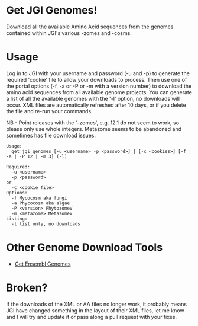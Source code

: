 # Get JGI Genomes!
Download all the available Amino Acid sequences from the genomes contained within JGI's various -zomes and -cosms.

# Usage
Log in to JGI with your username and password (-u and -p) to generate the required 'cookie' file to allow your downloads to process. Then use one of the portal options (-f, -a or -P or -m with a version number) to download the amino acid sequences from all available genome projects. You can generate a list of all the available genomes with the '-l' option, no downloads will occur. XML files are automatically refreshed after 10 days, or if you delete the file and re-run your commands.

NB - Point releases with the '-zomes', e.g. 12.1 do not seem to work, so please only use whole integers. Metazome seems to be abandoned and sometimes has file download issues.

```
Usage:
  get_jgi_genomes [-u <username> -p <password>] | [-c <cookies>] [-f | -a | -P 12 | -m 3] (-l)

Required:
  -u <username>
  -p <password>
or
  -c <cookie file>
Options:
  -f Mycocosm aka fungi
  -a Phycocosm aka algae
  -P <version> PhytozomeV
  -m <metazome> MetazomeV
Listing:
  -l list only, no downloads
```

# Other Genome Download Tools
 * [Get Ensembl Genomes](https://github.com/guyleonard/get_ensembl_genomes)

# Broken?
If the downloads of the XML or AA files no longer work, it probably means JGI have changed something in the layout of their XML files, let me know and I will try and update it or pass along a pull request with your fixes.

